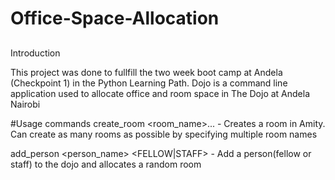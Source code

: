 # Office-Space-Allocation
##

Introduction 

This project was done to fullfill the two week boot camp at Andela (Checkpoint 1) in the Python Learning Path. Dojo is a command line application used to allocate office and room space in The Dojo at Andela Nairobi

#Usage commands
create_room <room_name>... - Creates a room in Amity. Can create as many rooms as possible by specifying multiple room names

add_person <person_name> <FELLOW|STAFF> - Add a person(fellow or staff) to the dojo and allocates a random room



